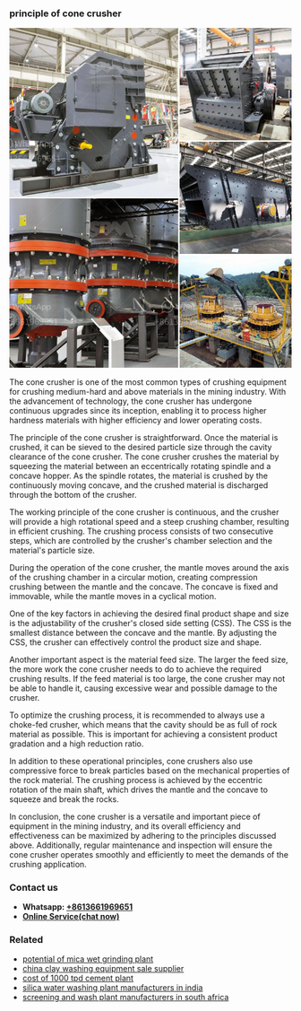 <h3>principle of cone crusher</h3><img src='1704856911.jpg' alt=''><p>The cone crusher is one of the most common types of crushing equipment for crushing medium-hard and above materials in the mining industry. With the advancement of technology, the cone crusher has undergone continuous upgrades since its inception, enabling it to process higher hardness materials with higher efficiency and lower operating costs.</p><p>The principle of the cone crusher is straightforward. Once the material is crushed, it can be sieved to the desired particle size through the cavity clearance of the cone crusher. The cone crusher crushes the material by squeezing the material between an eccentrically rotating spindle and a concave hopper. As the spindle rotates, the material is crushed by the continuously moving concave, and the crushed material is discharged through the bottom of the crusher.</p><p>The working principle of the cone crusher is continuous, and the crusher will provide a high rotational speed and a steep crushing chamber, resulting in efficient crushing. The crushing process consists of two consecutive steps, which are controlled by the crusher's chamber selection and the material's particle size.</p><p>During the operation of the cone crusher, the mantle moves around the axis of the crushing chamber in a circular motion, creating compression crushing between the mantle and the concave. The concave is fixed and immovable, while the mantle moves in a cyclical motion.</p><p>One of the key factors in achieving the desired final product shape and size is the adjustability of the crusher's closed side setting (CSS). The CSS is the smallest distance between the concave and the mantle. By adjusting the CSS, the crusher can effectively control the product size and shape.</p><p>Another important aspect is the material feed size. The larger the feed size, the more work the cone crusher needs to do to achieve the required crushing results. If the feed material is too large, the cone crusher may not be able to handle it, causing excessive wear and possible damage to the crusher.</p><p>To optimize the crushing process, it is recommended to always use a choke-fed crusher, which means that the cavity should be as full of rock material as possible. This is important for achieving a consistent product gradation and a high reduction ratio.</p><p>In addition to these operational principles, cone crushers also use compressive force to break particles based on the mechanical properties of the rock material. The crushing process is achieved by the eccentric rotation of the main shaft, which drives the mantle and the concave to squeeze and break the rocks.</p><p>In conclusion, the cone crusher is a versatile and important piece of equipment in the mining industry, and its overall efficiency and effectiveness can be maximized by adhering to the principles discussed above. Additionally, regular maintenance and inspection will ensure the cone crusher operates smoothly and efficiently to meet the demands of the crushing application.</p><h3>Contact us</h3><ul><li><strong>Whatsapp:&nbsp;<a href="https://wa.me/8613661969651">+8613661969651</a></strong></li><li><a href="https://swt.shibang-china.com/?git&amp;zhl&amp;principle of cone crusher"><strong>Online Service(chat now)</strong></a></li></ul><h3>Related</h3><ul><li><a href='potential of mica wet grinding plant.md'>potential of mica wet grinding plant</a></li><li><a href='china clay washing equipment sale supplier.md'>china clay washing equipment sale supplier</a></li><li><a href='cost of 1000 tpd cement plant.md'>cost of 1000 tpd cement plant</a></li><li><a href='silica water washing plant manufacturers in india.md'>silica water washing plant manufacturers in india</a></li><li><a href='screening and wash plant manufacturers in south africa.md'>screening and wash plant manufacturers in south africa</a></li></ul>